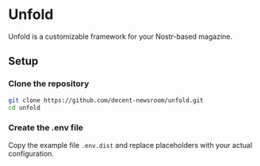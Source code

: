 # Unfold

Unfold is a customizable framework for your Nostr-based magazine.

## Setup

### Clone the repository

```bash
git clone https://github.com/decent-newsroom/unfold.git
cd unfold
```

### Create the .env file

Copy the example file `.env.dist` and replace placeholders with your actual configuration.

